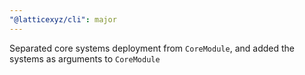 ```yaml
---
"@latticexyz/cli": major
---
```


Separated core systems deployment from `CoreModule`, and added the systems as arguments to `CoreModule`
